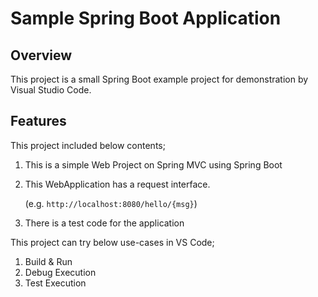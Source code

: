 # Sample Spring Boot Application
## Overview
This project is a small Spring Boot example project for demonstration by Visual Studio Code.

## Features
This project included below contents;

 1. This is a simple Web Project on Spring MVC using Spring Boot
 2. This WebApplication has a request interface.


    (e.g. ```http://localhost:8080/hello/{msg}```)
 3. There is a test code for the application

This project can try below use-cases in VS Code;
1. Build & Run
2. Debug Execution
3. Test Execution
